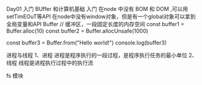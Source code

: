 Day01
入门 BUffer 和计算机基础
入门
 在node 中没有 BOM 和 DOM ,可以用setTimEOuT等API
 在node中没有window对象，但是有一个global对象可以拿到全局变量和API
Buffer
// 缓冲区，一段固定长度的内存空间
const buffer1 = Buffer.alloc(10)
const buffer2 = Buffer.allocUnsafe(1000)

const buffer3 = Buffer.from("Hello world!")
console.log(buffer3)


进程与线程
1、进程
进程是程序执行的一段过程，是程序执行任务的最小单位
2、线程
线程是进程执行过程中的执行流


fs 模块



